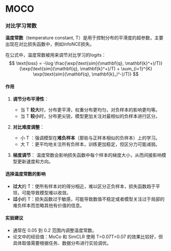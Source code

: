 # MOCO

### 对比学习常数

**温度常数**（temperature constant, T）是用于控制分布的平滑度的超参数，主要出现在对比损失函数中，例如InfoNCE损失。

在公式中，温度常数被用来调节对比学习的logits：
$$
\text{loss} = -\log \frac{\exp(\text{sim}(\mathbf{q}, \mathbf{k}^+)/T)}{\exp(\text{sim}(\mathbf{q}, \mathbf{k}^+)/T) + \sum_{i=1}^{K} \exp(\text{sim}(\mathbf{q}, \mathbf{k}_i^-)/T)}
$$

#### 作用

1. **调节分布平滑性**：

   * 当 T **较大**时，分布更平滑，权重分布更均匀，对负样本的影响更均等。

   - 当 T **较小**时，分布更尖锐，模型更加关注对最相似的负样本进行区分。

2. **对比难度调整**：

   - 小 T ：强调模型在**难负样本**（那些与正样本相似的负样本）上的学习。
   - 大 T ：更平均地关注所有负样本，训练更加稳定，但区分力可能减弱。

3. **梯度调节**： 温度常数会影响损失函数中每个样本的梯度大小，从而间接影响模型更新速度和方向。

#### 选择温度常数的影响

- **过大**的 T：使所有样本对的得分相近，难以区分正负样本，损失函数趋于平坦，可能导致模型难以收敛。
- **过小**的 T：损失函数过于敏感，可能导致数值不稳定或者模型关注过于局部的难负样本而忽略其他有价值的信息。

#### 实验建议

- 通常在 0.05 到 0.2 范围内调整温度常数。
- 论文中的经验值：MoCo 和 SimCLR 使用 T=0.07T=0.07 的效果比较好，但具体取值需要根据任务、数据分布进行实验调优。
